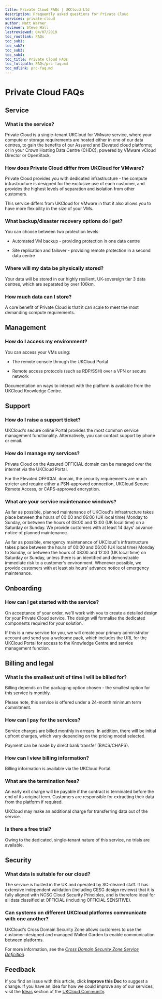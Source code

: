 ```yaml
---
title: Private Cloud FAQs | UKCloud Ltd
description: Frequently asked questions for Private Cloud
services: private-cloud
author: Matt Warner
reviewer: Steve Hall
lastreviewed: 04/07/2019
toc_rootlink: FAQs
toc_sub1: 
toc_sub2:
toc_sub3:
toc_sub4:
toc_title: Private Cloud FAQs
toc_fullpath: FAQs/prc-faq.md
toc_mdlink: prc-faq.md
---
```


# Private Cloud FAQs

## Service

### What is the service?

Private Cloud is a single-tenant UKCloud for VMware service, where your compute or storage requirements are hosted either in one of our data centres, to gain the benefits of our Assured and Elevated cloud platforms; or in your Crown Hosting Data Centre (CHDC); powered by VMware vCloud Director or OpenStack.

### How does Private Cloud differ from UKCloud for VMware?

Private Cloud provides you with dedicated infrastructure - the compute infrastructure is designed for the exclusive use of each customer, and provides the highest levels of separation and isolation from other customers.

This service differs from UKCloud for VMware in that it also allows you to have more flexibility in the size of your VMs.

### What backup/disaster recovery options do I get?

You can choose between two protection levels:

- Automated VM backup - providing protection in one data centre

- Site replication and failover - providing remote protection in a second data centre

### Where will my data be physically stored?

Your data will be stored in our highly resilient, UK-sovereign tier 3 data centres, which are separated by over 100km.

### How much data can I store?

A core benefit of Private Cloud is that it can scale to meet the most demanding compute requirements.

## Management

### How do I access my environment?

You can access your VMs using:

- The remote console through the UKCloud Portal

- Remote access protocols (such as RDP/SSH) over a VPN or secure network

Documentation on ways to interact with the platform is available from the UKCloud Knowledge Centre.

## Support

### How do I raise a support ticket?

UKCloud's secure online Portal provides the most common service management functionality. Alternatively, you can contact support by phone or email.

### How do I manage my services?

Private Cloud on the Assured OFFICIAL domain can be managed over the internet via the UKCloud Portal.

For the Elevated OFFICIAL domain, the security requirements are much stricter and require either a PSN-approved connection, UKCloud Secure Remote Access, or CAPS-approved encryption.

### What are your service maintenance windows?

As far as possible, planned maintenance of UKCloud's infrastructure takes place between the hours of 00:00 and 06:00 (UK local time) Monday to Sunday, or between the hours of 08:00 and 12:00 (UK local time) on a Saturday or Sunday. We provide customers with at least 14 days' advance notice of planned maintenance.

As far as possible, emergency maintenance of UKCloud's infrastructure takes place between the hours of 00:00 and 06:00 (UK local time) Monday to Sunday, or between the hours of 08:00 and 12:00 (UK local time) on Saturday or Sunday, unless there is an identified and demonstrable immediate risk to a customer's environment. Whenever possible, we provide customers with at least six hours' advance notice of emergency maintenance.

## Onboarding

### How can I get started with the service?

On acceptance of your order, we'll work with you to create a detailed design for your Private Cloud service. The design will formalise the dedicated components required for your solution.

If this is a new service for you, we will create your primary administrator account and send you a welcome pack, which includes the URL for the UKCloud Portal for access to the Knowledge Centre and service management function.

## Billing and legal

### What is the smallest unit of time I will be billed for?

Billing depends on the packaging option chosen - the smallest option for this service is monthly.

Please note, this service is offered under a 24-month minimum term commitment.

### How can I pay for the services?

Service charges are billed monthly in arrears. In addition, there will be initial upfront charges, which vary depending on the pricing model selected.

Payment can be made by direct bank transfer (BACS/CHAPS).

### How can I view billing information?

Billing information is available via the UKCloud Portal.

### What are the termination fees?

An early exit charge will be payable if the contract is terminated before the end of its original term. Customers are responsible for extracting their data from the platform if required.

UKCloud may make an additional charge for transferring data out of the service.

### Is there a free trial?

Owing to the dedicated, single-tenant nature of this service, no trials are available.

## Security

### What data is suitable for our cloud?

The service is hosted in the UK and operated by SC-cleared staff. It has extensive independent validation (including CESG design reviews) that it is fully aligned with NCSC Cloud Security Principles, and is therefore ideal for all data classified at OFFICIAL (including OFFICIAL SENSITIVE).

### Can systems on different UKCloud platforms communicate with one another?

UKCloud's Cross Domain Security Zone allows customers to use the customer-designed and managed Walled Garden to enable communication between platforms.

For more information, see the [*Cross Domain Security Zone Service Definition*](../cdsz/cdsz-sd.md).

## Feedback

If you find an issue with this article, click **Improve this Doc** to suggest a change. If you have an idea for how we could improve any of our services, visit the [Ideas](https://community.ukcloud.com/ideas) section of the [UKCloud Community](https://community.ukcloud.com).
